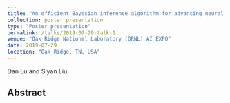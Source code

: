 ```yaml
---
title: "An efficient Bayesian inference algorithm for advancing neural network optimization and uncertainty quantification"
collection: poster presentation
type: "Poster presentation"
permalink: /talks/2019-07-29-talk-1
venue: "Oak Ridge National Laboratory (ORNL) AI EXPO"
date: 2019-07-29
location: "Oak Ridge, TN, USA"
---
```

Dan Lu and Siyan Liu

## Abstract

